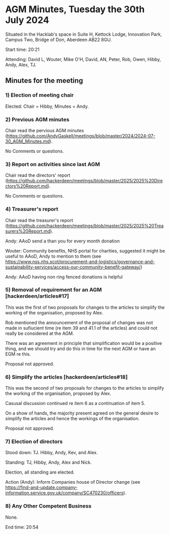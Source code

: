 # AGM Minutes, Tuesday the 30th July 2024

Situated in the Hacklab's space in Suite H, Kettock Lodge, Innovation Park, Campus Two, Bridge of Don, Aberdeen AB22 8GU.

Start time: 20:21

Attending: David L, Wouter, Mike O'H, David, AN, Peter, Rob, Owen, Hibby, Andy, Alex, TJ.

## Minutes for the meeting


### 1) Election of meeting chair

Elected: Chair = Hibby, Minutes = Andy.


### 2) Previous AGM minutes

Chair read the pervious AGM minutes (https://github.com/AndyGaskell/meetings/blob/master/2024/2024-07-30_AGM_Minutes.md).

No Comments or questions.


### 3) Report on activities since last AGM

Chair read the directors' report (https://github.com/hackerdeen/meetings/blob/master/2025/2025%20Directors%20Report.md).

No Comments or questions.


### 4) Treasurer's report

Chair read the treasurer's report (https://github.com/hackerdeen/meetings/blob/master/2025/2025%20Treasurers%20Report.md).

Andy: AAoD send a than you for every month donation

Wouter: Community benefits, NHS portal for charities, suggested it might be useful to AAoD, Andy to mention to them (see https://www.nss.nhs.scot/procurement-and-logistics/governance-and-sustainability-services/access-our-community-benefit-gateway/)

Andy: AAoD having non ring fenced donations is helpful


### 5) Removal of requirement for an AGM [hackerdeen/articles#17]

This was the first of two proposals for changes to the articles to simplify the working of the organisation, proposed by Alex.

Rob mentioned the announcement of the proposal of changes was not made in sufiucient time (re item 39 and 41.1 of the articles) and could not really be considered at the AGM.

There was an agreement in principle that simplification would be a positive thing, and we should try and do this in time for the next AGM or have an EGM re this.

Proposal not approved. 


### 6) Simplify the articles [hackerdeen/articles#18]

This was the second of two proposals for changes to the articles to simplify the working of the organisation, proposed by Alex.

Casusal discussion continued re item 6 as a continuation of item 5.

On a show of hands, the majority present agreed on the general desire to simplify the articles and hence the workings of the organisation.

Proposal not approved. 


### 7) Election of directors

Stood down: TJ. Hibby, Andy, Kev, and Alex.

Standing: TJ, Hibby, Andy, Alex and Nick.

Election, all standing are elected.

Action (Andy): Inform Companies house of Director change (see https://find-and-update.company-information.service.gov.uk/company/SC470230/officers).


### 8) Any Other Competent Business

None.

End time: 20:54 
